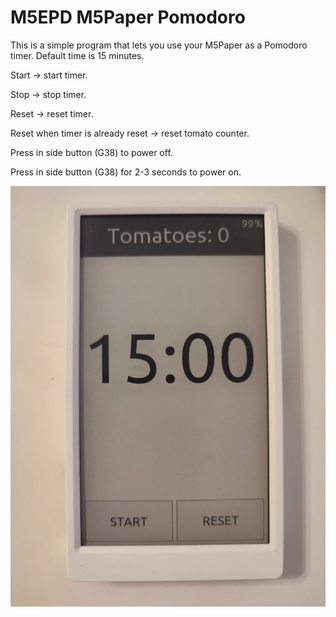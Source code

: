 # M5EPD M5Paper Pomodoro

This is a simple program that lets you use your M5Paper as a Pomodoro timer. Default time is 15 minutes.

Start -> start timer.

Stop -> stop timer.

Reset -> reset timer.

Reset when timer is already reset -> reset tomato counter.

Press in side button (G38) to power off.

Press in side button (G38) for 2-3 seconds to power on.

![EPD Pomodoro Photo](M5EPD_Pomodoro.jpg?raw=true)
